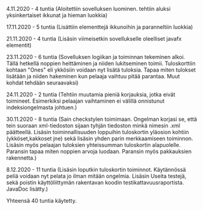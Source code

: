 4.11.2020 - 4 tuntia (Aloitettiin sovelluksen luominen. tehtiin aluksi yksinkertaiset ikkunat ja hieman luokkia)

17.11.2020 - 5 tuntia (Lisättiin elementtejä ikkunoihin ja paranneltiin luokkia)

21.11.2020 - 4 tuntia (Lisäsin viimeisetkin sovellukselle oleelliset javafx elementit)

23.11.2020 - 6 tuntia (Sovelluksen logiikan ja toiminnan tekeminen alkoi. Tällä hetkellä noppien heittäminen ja niiden lukitseminen toimii. Tuloskorttiin kohtaan "Ones" eli ykkösiin voidaan nyt lisätä tuloksia. Tapaa miten tulokset lisätään ja niiden hakeminen kun pelaaja vaihtuu pitää parantaa.  Muut kohdat tehdään seuraavaksi)

24.11.2020 - 2 tuntia (Tehtiin muutamia pieniä korjauksia, jotka eivät toimineet. Esimerkiksi pelaajan vaihtaminen ei välillä onnistunut indeksiongelmasta johtuen.)

30.11.2020 - 8 tuntia (Sain checkstylen toimimaan. Ongelman korjasi se, että tein suoraan xml-tiedoston sijaan tyhjän tiedoston minkä nimesin .xml päätteellä. Lisäsin toiminnallisuuden loppuihin tuloskortin yläosion kohtiin (ykköset,kakkoset jne) sekä lisäsin yhden parin merkkaamiseen toiminnon. Lisäsin myös pelaajan tuloksien yhteissumman tuloskortin alapuolelle. Paransin tapaa miten noppien arvoja luodaan. Paransin myös pakkauksien rakennetta.)

8.12.2020 - 11 tuntia (Lisäsin loputkin tuloskortin toiminnot. Käytännössä peliä voidaan nyt pelata jo ilman mitään ongelmia. Lisäsin Useita testejä, sekä poistin käyttöliittymän rakentavan koodin testikattavuusraportista. JavaDoc lisätty.)

Yhteensä 40 tuntia käytetty.
